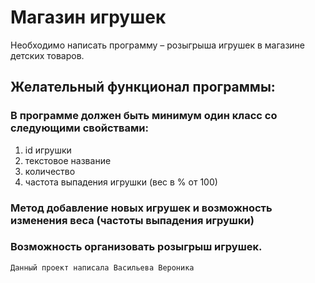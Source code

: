 # Магазин игрушек 

Необходимо написать программу – розыгрыша игрушек в магазине детских товаров.

## Желательный функционал программы:
### В программе должен быть минимум один класс со следующими свойствами:
1. id игрушки
2. текстовое название
3. количество
4. частота выпадения игрушки (вес в % от 100)
 
### Метод добавление новых игрушек и возможность изменения веса (частоты выпадения игрушки)
### Возможность организовать розыгрыш игрушек.

```sh
Данный проект написала Васильева Вероника
```
